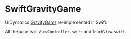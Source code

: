 SwiftGravityGame
================

UIDynamics <a href="https://github.com/stevesparks/GravityGame">GravityGame</a> re-implemented in Swift.

All the juice is in `ViewController.swift` and `TouchView.swift`.
